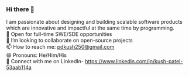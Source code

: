 ### Hi there 👋

I am passionate about designing and building scalable software products which are innovative and impactful at the same time by programming.  
📌 Open for full-time SWE/SDE opportunities  
👯 I’m looking to collaborate on open-source projects  
📫 How to reach me: pdkush250@gmail.com  
😄 Pronouns: He/Him/His  
💼 Connect with me on LinkedIn- https://www.linkedin.com/in/kush-patel-53aab114a  

